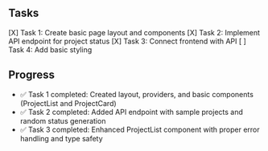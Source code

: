 ## Tasks
[X] Task 1: Create basic page layout and components
[X] Task 2: Implement API endpoint for project status
[X] Task 3: Connect frontend with API
[ ] Task 4: Add basic styling

## Progress
- ✅ Task 1 completed: Created layout, providers, and basic components (ProjectList and ProjectCard)
- ✅ Task 2 completed: Added API endpoint with sample projects and random status generation
- ✅ Task 3 completed: Enhanced ProjectList component with proper error handling and type safety